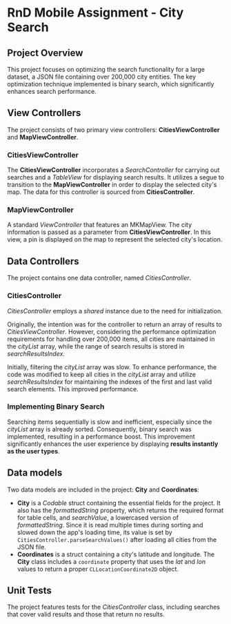 # RnD Mobile Assignment - City Search

## Project Overview

This project focuses on optimizing the search functionality for a large dataset, a JSON file containing over 200,000 city entities. The key optimization technique implemented is binary search, which significantly enhances search performance.

## View Controllers

The project consists of two primary view controllers: **CitiesViewController** and **MapViewController**.

### CitiesViewController

The **CitiesViewController** incorporates a _SearchController_ for carrying out searches and a _TableView_ for displaying search results. It utilizes a segue to transition to the **MapViewController** in order to display the selected city's map. The data for this controller is sourced from **CitiesController**.

### MapViewController

A standard _ViewController_ that features an MKMapView. The city information is passed as a parameter from **CitiesViewController**. In this view, a pin is displayed on the map to represent the selected city's location.

## Data Controllers

The project contains one data controller, named _CitiesController_.

### CitiesController

_CitiesController_ employs a _shared_ instance due to the need for initialization.

Originally, the intention was for the controller to return an array of results to _CitiesViewController_. However, considering the performance optimization requirements for handling over 200,000 items, all cities are maintained in the _cityList_ array, while the range of search results is stored in _searchResultsIndex_.

Initially, filtering the _cityList_ array was slow. To enhance performance, the code was modified to keep all cities in the _cityList_ array and utilize _searchResultsIndex_ for maintaining the indexes of the first and last valid search elements. This improved performance.

### Implementing Binary Search

Searching items sequentially is slow and inefficient, especially since the _cityList_ array is already sorted. Consequently, binary search was implemented, resulting in a performance boost. This improvement significantly enhances the user experience by displaying **results instantly as the user types**.

## Data models

Two data models are included in the project: **City** and **Coordinates**:

-   **City** is a _Codable_ struct containing the essential fields for the project. It also has the _formattedString_ property, which returns the required format for table cells, and _searchValue_, a lowercased version of _formattedString_. Since it is read multiple times during sorting and slowed down the app's loading time, its value is set by `CitiesController.parseSearchValues()` after loading all cities from the JSON file.
-   **Coordinates** is a struct containing a city's latitude and longitude. The **City** class includes a `coordinate` property that uses the _lat_ and _lon_ values to return a proper `CLLocationCoordinate2D` object.

## Unit Tests

The project features tests for the _CitiesController_ class, including searches that cover valid results and those that return no results.
